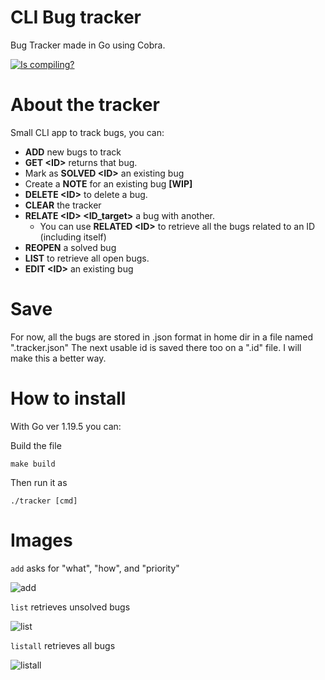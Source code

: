# CLI Bug tracker
Bug Tracker made in Go using Cobra.

[![Is compiling?](https://github.com/faculerena/bugtracker/actions/workflows/main.yml/badge.svg)](https://github.com/faculerena/bugtracker/actions/workflows/main.yml)
# About the tracker
Small CLI app to track bugs, you can:

* **ADD** new bugs to track
* **GET \<ID>** returns that bug.
* Mark as **SOLVED \<ID>** an existing bug
* Create a **NOTE** for an existing bug **[WIP]**
* **DELETE \<ID>** to delete a bug.
* **CLEAR** the tracker
* **RELATE \<ID> <ID_target>** a bug with another.
  * You can use **RELATED \<ID>** to retrieve all the bugs related to an ID (including itself)
* **REOPEN** a solved bug
* **LIST** to retrieve all open bugs. 
* **EDIT \<ID>** an existing bug 

# Save
For now, all the bugs are stored in .json format in home dir in a file named ".tracker.json"
The next usable id is saved there too on a ".id" file. I will make this a better way.


# How to install

With Go ver 1.19.5 you can:

Build the file

``make build``

Then run it as 

```./tracker [cmd]```

# Images

```add``` asks for "what", "how", and "priority"

![add](readmeImages/add.png)

```list``` retrieves unsolved bugs

![list](readmeImages/list.png)

```listall``` retrieves all bugs

![listall](readmeImages/listall.png) 

